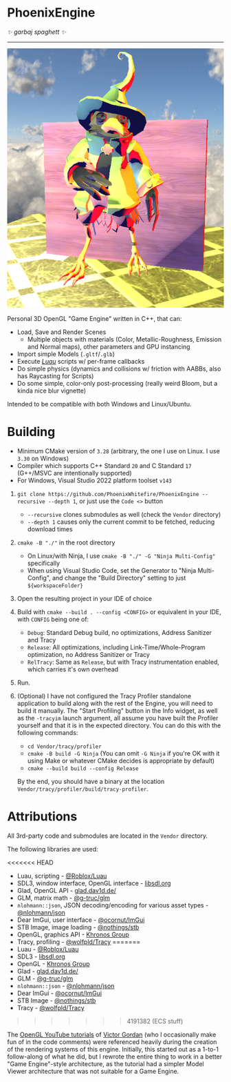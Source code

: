# PhoenixEngine

*✨ garbaj spaghett ✨*

<hr>

<img src="doc-assets/pretty1_13-06-2024_bsky.jpg"/>

Personal 3D OpenGL "Game Engine" written in C++, that can:
* Load, Save and Render Scenes
    * Multiple objects with materials (Color, Metallic-Roughness, Emission and Normal maps), other parameters and GPU instancing
* Import simple Models (`.gltf`/`.glb`)
* Execute [*Luau*](https://github.com/luau-lang/luau/) scripts w/ per-frame callbacks
* Do simple physics (dynamics and collisions w/ friction with AABBs, also has Raycasting for Scripts)
* Do some simple, color-only post-processing (really weird Bloom, but a kinda nice blur vignette)

Intended to be compatible with both Windows and Linux/Ubuntu.

# Building

* Minimum CMake version of `3.28` (arbitrary, the one I use on Linux. I use `3.30` on Windows)
* Compiler which supports C++ Standard `20` and C Standard `17` (G++/MSVC are intentionally supported)
* For Windows, Visual Studio 2022 platform toolset `v143`

1. `git clone https://github.com/PhoenixWhitefire/PhoenixEngine --recursive --depth 1`, or just use the `Code <>` button
    * `--recursive` clones submodules as well (check the `Vendor` directory)
    * `--depth 1` causes only the current commit to be fetched, reducing download times
2. `cmake -B "./"` in the root directory
    * On Linux/with Ninja, I use `cmake -B "./" -G "Ninja Multi-Config"` specifically
    * When using Visual Studio Code, set the Generator to "Ninja Multi-Config", and change the "Build Directory" setting to just `${workspaceFolder}`
    
3. Open the resulting project in your IDE of choice
4. Build with `cmake --build . --config <CONFIG>` or equivalent in your IDE, with `CONFIG` being one of:
	* `Debug`: Standard Debug build, no optimizations, Address Sanitizer and Tracy
	* `Release`: All optimizations, including Link-Time/Whole-Program optimization, no Address Sanitizer or Tracy
	* `RelTracy`: Same as `Release`, but with Tracy instrumentation enabled, which carries it's own overhead
5. Run.

6. (Optional) I have not configured the Tracy Profiler standalone application to build along with the rest of the Engine, you will need to build it manually. The "Start Profiling" button in the Info widget, as well as the `-tracyim` launch argument, all assume you have built the Profiler yourself and that it is in the expected directory. You can do this with the following commands:
    * `cd Vendor/tracy/profiler`
    * `cmake -B build -G Ninja` (You can omit `-G Ninja` if you're OK with it using Make or whatever CMake decides is appropriate by default)
    * `cmake --build build --config Release`
    
    By the end, you should have a binary at the location `Vendor/tracy/profiler/build/tracy-profiler`.

# Attributions

All 3rd-party code and submodules are located in the `Vendor` directory.

The following libraries are used:

<<<<<<< HEAD
* Luau, scripting - [@Roblox/Luau](https://github.com/Roblox/Luau/)
* SDL3, window interface, OpenGL interface - [libsdl.org](https://libsdl.org/)
* Glad, OpenGL API - [glad.dav1d.de/](https://glad.dav1d.de/)
* GLM, matrix math - [@g-truc/glm](https://github.com/g-truc/glm/)
* `nlohmann::json`, JSON decoding/encoding for various asset types - [@nlohmann/json](https://github.com/nlohmann/json/)
* Dear ImGui, user interface - [@ocornut/ImGui](https://github.com/ocornut/imgui/)
* STB Image, image loading - [@nothings/stb](https://github.com/nothings/stb)
* OpenGL, graphics API - [Khronos Group](https://khronos.org/)
* Tracy, profiling - [@wolfpld/Tracy](https://github.com/wolfpld/tracy)
=======
* Luau - [@Roblox/Luau](https://github.com/Roblox/Luau/)
* SDL3 - [libsdl.org](https://libsdl.org/)
* OpenGL - [Khronos Group](https://khronos.org/)
* Glad - [glad.dav1d.de/](https://glad.dav1d.de/)
* GLM - [@g-truc/glm](https://github.com/g-truc/glm/)
* `nlohmann::json` - [@nlohmann/json](https://github.com/nlohmann/json/)
* Dear ImGui - [@ocornut/ImGui](https://github.com/ocornut/imgui/)
* STB Image - [@nothings/stb](https://github.com/nothings/stb)
* Tracy - [@wolfpld/Tracy](https://github.com/wolfpld/tracy)
>>>>>>> 4191382 (ECS stuff)

The [OpenGL YouTube tutorials](https://youtube.com/watch?v=XpBGwZNyUh0&list=PLPaoO-vpZnumdcb4tZc4x5Q-v7CkrQ6M-) of [Victor Gordan](https://github.com/VictorGordan/) (who I occasionally make fun of in the code comments) were referenced heavily during the creation of the rendering systems of this engine.
Initially, this started out as a 1-to-1 follow-along of what he did, but I rewrote the entire thing to work in a better "Game Engine"-style architecture, as the tutorial had a simpler Model Viewer architecture that was not suitable for a Game Engine.
